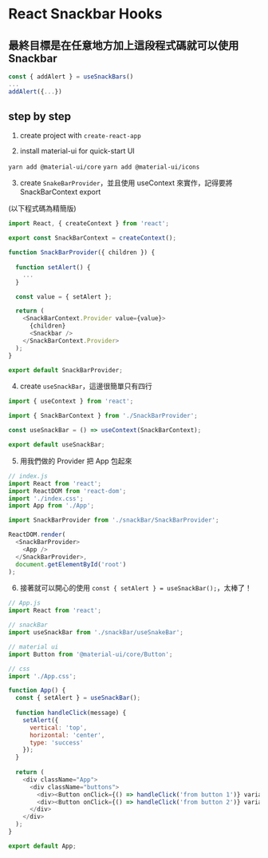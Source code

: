 # React Snackbar Hooks

## 最終目標是在任意地方加上這段程式碼就可以使用 Snackbar

```JavaScript
const { addAlert } = useSnackBars()
...
addAlert({...})
```

## step by step
1. create project with `create-react-app`

2. install material-ui for quick-start UI

`yarn add @material-ui/core`
`yarn add @material-ui/icons`

3. create `SnakeBarProvider`，並且使用 useContext 來實作，記得要將 SnackBarContext export

(以下程式碼為精簡版)

```JavaScript
import React, { createContext } from 'react';

export const SnackBarContext = createContext();

function SnackBarProvider({ children }) {
  
  function setAlert() {
    ...
  }

  const value = { setAlert };

  return (
    <SnackBarContext.Provider value={value}>
      {children}
      <Snackbar />
    </SnackBarContext.Provider>
  );
}

export default SnackBarProvider;
```

4. create `useSnackBar`，這邊很簡單只有四行

```JavaScript
import { useContext } from 'react';

import { SnackBarContext } from './SnackBarProvider';

const useSnackBar = () => useContext(SnackBarContext);

export default useSnackBar;
```

5. 用我們做的 Provider 把 App 包起來

```JavaScript
// index.js
import React from 'react';
import ReactDOM from 'react-dom';
import './index.css';
import App from './App';

import SnackBarProvider from './snackBar/SnackBarProvider';

ReactDOM.render(
  <SnackBarProvider>
    <App />
  </SnackBarProvider>, 
  document.getElementById('root')
);
```

6. 接著就可以開心的使用 `const { setAlert } = useSnackBar();`，太棒了！

```JavaScript
// App.js
import React from 'react';

// snackBar
import useSnackBar from './snackBar/useSnakeBar';

// material ui
import Button from '@material-ui/core/Button';

// css
import './App.css';

function App() {
  const { setAlert } = useSnackBar();
  
  function handleClick(message) {
    setAlert({
      vertical: 'top',
      horizontal: 'center',
      type: 'success'
    });
  }
  
  return (
    <div className="App">
      <div className="buttons">
        <div><Button onClick={() => handleClick('from button 1')} variant="contained" color="primary">Button 1</Button></div>
        <div><Button onClick={() => handleClick('from button 2')} variant="contained" color="secondary">Button 2</Button></div>
      </div>
    </div>
  );
}

export default App;
```